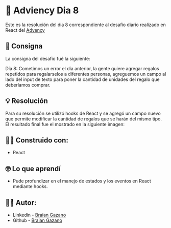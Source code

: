 # 🎄 Adviency Dia 8

Este es la resolución del dia 8 correspondiente al desafio diario realizado en React del [Advency](https://twitter.com/goncy/status/1600834977758908416)

## 📖 Consigna

La consigna del desafio fué la siguiente:

Día 8: Cometimos un error el día anterior, la gente quiere agregar regalos repetidos para regalarselos a diferentes personas, agreguemos un campo al lado del input de texto para poner la cantidad de unidades del regalo que deberíamos comprar.


## 💡 Resolución

Para su resolución se utilizó hooks de React y se agregó un campo nuevo que permite modificar la cantidad de regalos que se harán del mismo tipo.
El resultado final fue el mostrado en la siguiente imagen:



## 👷‍♂️ Construido con:

- React

## 🤓 Lo que aprendí

- Pude profundizar en el manejo de estados y los eventos en React mediante hooks.

## 🙋‍♂️ Autor:

- Linkedin - [Braian Gazano](https://www.linkedin.com/in/braian-gazano/)
- Github - [Braian Gazano](https://github.com/BraianGazano)
